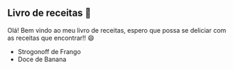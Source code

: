 ## Livro de receitas :cookie:

Olá! Bem vindo ao meu livro de receitas, espero que possa se deliciar com as receitas que encontrar!! :smile:

- Strogonoff de Frango
- Doce de Banana 
